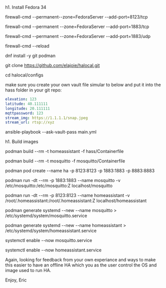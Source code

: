 h1. Install Fedora 34

firewall-cmd --permanent--zone=FedoraServer --add-port=8123/tcp 

firewall-cmd --permanent --zone=FedoraServer --add-port=1883/tcp

firewall-cmd --permanent --zone=FedoraServer --add-port=1883/udp

firewall-cmd --reload

dnf install -y git podman

git clone https://github.com/elajoie/halocal.git

cd halocal/configs

make sure you create your own vault file simular to below and put it into the hass folder in your git repo:
```yaml
elevation: 123
latitude: 40.111111
longitude: 20.111111
mqttpassword: 123
stream_img: https://1.1.1.1/snap.jpeg
stream_url: rtsp://xyz
```

ansible-playbook --ask-vault-pass main.yml 

h1. Build images

podman build --rm -t homeassistant -f hass/Containerfile

podman build --rm -t mosquitto -f mosquitto/Containerfile

podman pod create --name ha -p 8123:8123 -p 1883:1883 -p 8883:8883

podman run -dt --rm -p 1883:1883 --name mosquitto -v /etc/mosquitto:/etc/mosquitto:Z localhost/mosquitto 

podman run -dt --rm -p 8123:8123 --name homeassistant -v /root/.homeassistant:/root/.homeassistant:Z localhost/homeassistant

podman generate systemd --new --name mosquitto > /etc/systemd/system/mosquitto.service

podman generate systemd --new --name homeassistant > /etc/systemd/system/homeassistant.service

systemctl enable --now mosquitto.service

systemctl enable --now homeassistant.service

Again, looking for feedback from your own experiance and ways to make this easier to have an offline HA which you as the user control the OS and image used to run HA.

Enjoy,
Eric
